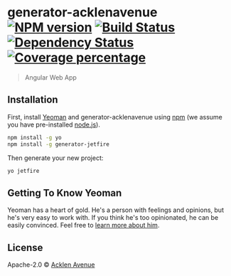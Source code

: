 # generator-acklenavenue [![NPM version][npm-image]][npm-url] [![Build Status][travis-image]][travis-url] [![Dependency Status][daviddm-image]][daviddm-url] [![Coverage percentage][coveralls-image]][coveralls-url]
> Angular Web App

## Installation

First, install [Yeoman](http://yeoman.io) and generator-acklenavenue using [npm](https://www.npmjs.com/) (we assume you have pre-installed [node.js](https://nodejs.org/)).

```bash
npm install -g yo
npm install -g generator-jetfire
```

Then generate your new project:

```bash
yo jetfire
```

## Getting To Know Yeoman

Yeoman has a heart of gold. He&#39;s a person with feelings and opinions, but he&#39;s very easy to work with. If you think he&#39;s too opinionated, he can be easily convinced. Feel free to [learn more about him](http://yeoman.io/).

## License

Apache-2.0 © [Acklen Avenue]()


[npm-image]: https://badge.fury.io/js/generator-acklenavenue.svg
[npm-url]: https://npmjs.org/package/generator-acklenavenue
[travis-image]: https://travis-ci.org//generator-acklenavenue.svg?branch=master
[travis-url]: https://travis-ci.org//generator-acklenavenue
[daviddm-image]: https://david-dm.org//generator-acklenavenue.svg?theme=shields.io
[daviddm-url]: https://david-dm.org//generator-acklenavenue
[coveralls-image]: https://coveralls.io/repos//generator-acklenavenue/badge.svg
[coveralls-url]: https://coveralls.io/r//generator-acklenavenue
